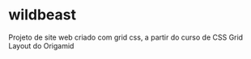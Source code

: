 # wildbeast
Projeto de site web criado com grid css, a partir do curso de CSS Grid Layout do Origamid
